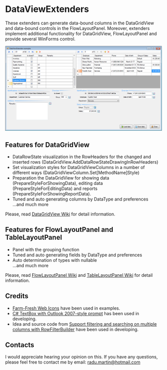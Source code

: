 # DataViewExtenders

These extenders can generate data-bound columns in the DataGridView and data-bound controls in the FlowLayoutPanel. Moreover, extenders implement additional functionality for DataGridView, FlowLayoutPanel and provide several WinForms control.

![Early preview](Media/img_01.png)

## Features for DataGridView

- DataRowState visualization in the RowHeaders for the changed and inserted rows (DataGridView.AddDataRowStateDrawingInRowHeaders)
- Set visualization styles for DataGridViewColumns in a number of different ways (DataGridViewColumn.Set[MethodName]Style)
- Preparation the DataGridView for showing data (PrepareStyleForShowingData), editing data (PrepareStyleForEditingData) and reports (PrepareStyleForShowingReportData).
- Tuned and auto generating columns by DataType and preferences  
...and much more

Please, read [DataGridView Wiki](../../wiki/DataGridView) for detail information.

## Features for FlowLayoutPanel and TableLayoutPanel

- Panel with the grouping function
- Tuned and auto generating fields by DataType and preferences
- Auto determination of types with nullable  
...and much more

Please, read [FlowLayoutPanel Wiki](../../wiki/FlowLayoutPanel) and [TableLayoutPanel Wiki](../../wiki/TableLayoutPanel) for detail information.

## Credits

- [Farm-Fresh Web Icons](http://www.fatcow.com/free-icons) have been used in examples.
- [C# TextBox with Outlook 2007-style prompt](https://www.codeproject.com/Articles/15954/C-TextBox-with-Outlook-style-prompt) has been used in developing.
- Idea and source code from [Support filtering and searching on multiple columns with RowFilterBuilder](https://www.codeproject.com/Articles/14640/Support-filtering-and-searching-on-multiple-column) have been used in developing.

## Contacts

I would appreciate hearing your opinion on this. If you have any questions, please feel free to contact me by email: [radu.martin@hotmail.com](mailto://radu.martin@hotmail.com)
